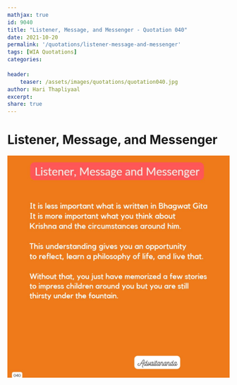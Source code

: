 ```yaml
---
mathjax: true
id: 9040
title: "Listener, Message, and Messenger - Quotation 040"
date: 2021-10-20
permalink: '/quotations/listener-message-and-messenger'
tags: [WIA Quotations] 
categories: 

header:
    teaser: /assets/images/quotations/quotation040.jpg
author: Hari Thapliyaal 
excerpt:
share: true 
---
```


# Listener, Message, and Messenger

![Listener, Message, and Messenger](/assets/images/quotations/quotation040.jpg)
